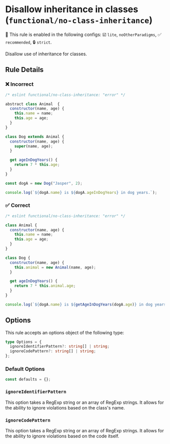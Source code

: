 <!-- markdownlint-disable -->
<!-- begin auto-generated rule header -->

# Disallow inheritance in classes (`functional/no-class-inheritance`)

💼 This rule is enabled in the following configs: ☑️ `lite`, `noOtherParadigms`, ✅ `recommended`, 🔒 `strict`.

<!-- end auto-generated rule header -->
<!-- markdownlint-restore -->
<!-- markdownlint-restore -->

Disallow use of inheritance for classes.

## Rule Details

### ❌ Incorrect

<!-- eslint-skip -->

```js
/* eslint functional/no-class-inheritance: "error" */

abstract class Animal  {
  constructor(name, age) {
    this.name = name;
    this.age = age;
  }
}

class Dog extends Animal {
  constructor(name, age) {
    super(name, age);
  }

  get ageInDogYears() {
    return 7 * this.age;
  }
}

const dogA = new Dog("Jasper", 2);

console.log(`${dogA.name} is ${dogA.ageInDogYears} in dog years.`);
```

### ✅ Correct

```js
/* eslint functional/no-class-inheritance: "error" */

class Animal {
  constructor(name, age) {
    this.name = name;
    this.age = age;
  }
}

class Dog {
  constructor(name, age) {
    this.animal = new Animal(name, age);
  }

  get ageInDogYears() {
    return 7 * this.animal.age;
  }
}

console.log(`${dogA.name} is ${getAgeInDogYears(dogA.age)} in dog years.`);
```

## Options

This rule accepts an options object of the following type:

```ts
type Options = {
  ignoreIdentifierPattern?: string[] | string;
  ignoreCodePattern?: string[] | string;
};
```

### Default Options

```ts
const defaults = {};
```

### `ignoreIdentifierPattern`

This option takes a RegExp string or an array of RegExp strings.
It allows for the ability to ignore violations based on the class's name.

### `ignoreCodePattern`

This option takes a RegExp string or an array of RegExp strings.
It allows for the ability to ignore violations based on the code itself.
